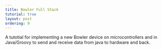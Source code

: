 ```yaml
---
title: Bowler Full Stack
tutorial: true
layout: post
ordering: 9
---
```


A tutotial for implementing a new Bowler device on microcontrollers and in Java/Groovy to send and receive data from java to hardware and back. 